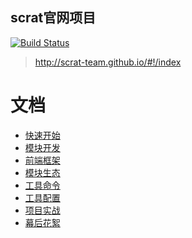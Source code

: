 ## scrat官网项目

[![Build Status](https://travis-ci.org/scrat-team/scrat-site.svg?branch=master)](https://travis-ci.org/scrat-team/scrat-site)

> http://scrat-team.github.io/#!/index

# 文档

* [快速开始](components/pages/quick-start/doc.md)
* [模块开发](components/pages/modular/doc.md)
* [前端框架](components/pages/framework/doc.md)
* [模块生态](components/pages/components/doc.md)
* [工具命令](components/pages/command/doc.md)
* [工具配置](components/pages/settings/doc.md)
* [项目实战](components/pages/practice/doc.md)
* [幕后花絮](https://github.com/fouber/blog/issues/2)